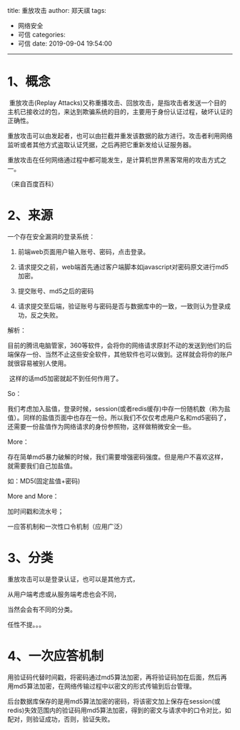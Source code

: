 title: 重放攻击
author: 郑天祺
tags:
  - 网络安全
  - 可信
categories:
  - 可信
date: 2019-09-04 19:54:00

---

# 1、概念

​	重放攻击(Replay Attacks)又称重播攻击、回放攻击，是指攻击者发送一个目的主机已接收过的包，来达到欺骗系统的目的，主要用于身份认证过程，破坏认证的正确性。

​	重放攻击可以由发起者，也可以由拦截并重发该数据的敌方进行。攻击者利用网络监听或者其他方式盗取认证凭据，之后再把它重新发给认证服务器。

​	重放攻击在任何网络通过程中都可能发生，是计算机世界黑客常用的攻击方式之一。 

（来自百度百科）

# 2、来源

一个存在安全漏洞的登录系统：

1. 前端web页面用户输入账号、密码，点击登录。

2. 请求提交之前，web端首先通过客户端脚本如javascript对密码原文进行md5加密。

3. 提交账号、md5之后的密码

4. 请求提交至后端，验证账号与密码是否与数据库中的一致，一致则认为登录成功，反之失败。

解析：

​	目前的腾讯电脑管家，360等软件，会将你的网络请求原封不动的发送到他们的后端保存一份、当然不止这些安全软件，其他软件也可以做到。这样就会将你的账户就很容易被别人使用。

​	这样的话md5加密就起不到任何作用了。

So：

​	我们考虑加入盐值，登录时候，session(或者redis缓存)中存一份随机数（称为盐值）。同样的盐值页面中也存在一份。所以我们不仅仅考虑用户名和md5密码了，还需要一份盐值作为网络请求的身份参照物，这样做稍微安全一些。

More：

​	存在简单md5暴力破解的时候，我们需要增强密码强度。但是用户不喜欢这样，就需要我们自己加盐值。

如：MD5(固定盐值+密码)

More and More：

加时间戳和流水号；

一应答机制和一次性口令机制（应用广泛）

# 3、分类

重放攻击可以是登录认证，也可以是其他方式，

从用户端考虑或从服务端考虑也会不同，

当然会会有不同的分类。

任性不提。。。

# 4、一次应答机制

​	用验证码代替时间戳，将密码通过md5算法加密，再将验证码加在后面，然后再用md5算法加密，在网络传输过程中以密文的形式传输到后台管理。

​	后台数据库保存的是用md5算法加密的密码，将该密文加上保存在session(或redis)失效范围内的验证码用md5算法加密，得到的密文与请求中的口令对比，如配对，则验证成功，否则，验证失败。